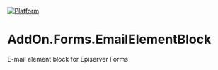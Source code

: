 
[![Platform](https://img.shields.io/badge/Episerver%20Forms-4.5-orange.svg?style=flat)](http://world.episerver.com/add-ons/episerver-forms/)

# AddOn.Forms.EmailElementBlock

E-mail element block for Episerver Forms
